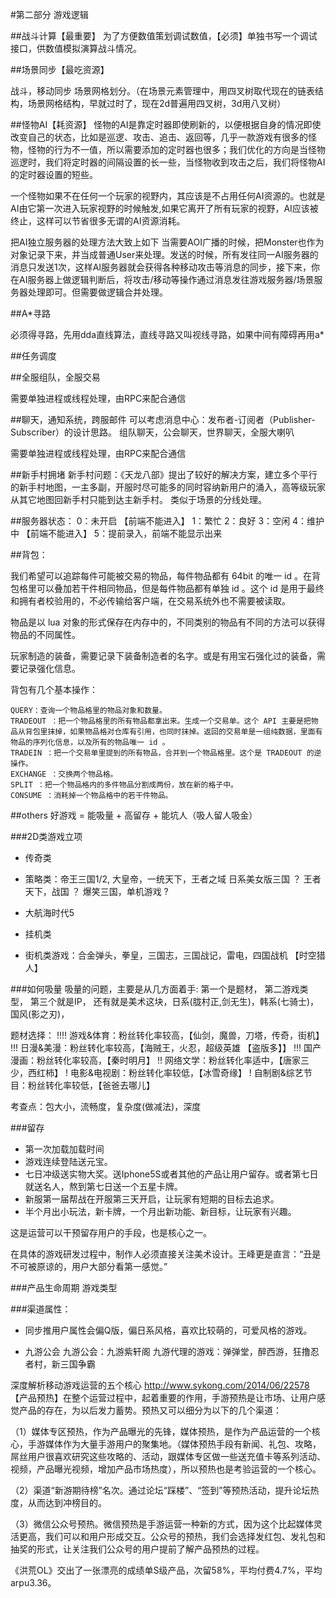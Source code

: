 

#第二部分 游戏逻辑


##战斗计算【最重要】
为了方便数值策划调试数值，【必须】单独书写一个调试接口，供数值模拟演算战斗情况。


##场景同步【最吃资源】

战斗，移动同步
场景网格划分。（在场景元素管理中，用四叉树取代现在的链表结构，场景网格结构，早就过时了，现在2d普遍用四叉树，3d用八叉树）




##怪物AI【耗资源】
怪物的AI是靠定时器即使刷新的，以便根据自身的情况即使改变自己的状态，比如是巡逻、攻击、追击、返回等，几乎一款游戏有很多的怪物，怪物的行为不一值，所以需要添加的定时器也很多；我们优化的方向是当怪物巡逻时，我们将定时器的间隔设置的长一些，当怪物收到攻击之后，我们将怪物AI的定时器设置的短些。

一个怪物如果不在任何一个玩家的视野内，其应该是不占用任何AI资源的。也就是AI由它第一次进入玩家视野的时候触发,如果它离开了所有玩家的视野，AI应该被终止，这样可以节省很多无谓的AI资源消耗。

把AI独立服务器的处理方法大致上如下
当需要AOI广播的时候，把Monster也作为对象记录下来，并当成普通User来处理。发送的时候，所有发往同一AI服务器的消息只发送1次，这样AI服务器就会获得各种移动攻击等消息的同步，接下来，你在AI服务器上做逻辑判断后，将攻击/移动等操作通过消息发往游戏服务器/场景服务器处理即可。但需要做逻辑合并处理。


##A*寻路

必须得寻路，先用dda直线算法，直线寻路又叫视线寻路，如果中间有障碍再用a*

##任务调度


##全服组队，全服交易

需要单独进程或线程处理，由RPC来配合通信


##聊天，通知系统，跨服邮件
可以考虑消息中心：发布者-订阅者（Publisher-Subscriber）的设计思路。
组队聊天，公会聊天，世界聊天，全服大喇叭

需要单独进程或线程处理，由RPC来配合通信


##新手村拥堵
新手村问题：《天龙八部》提出了较好的解决方案，建立多个平行的新手村地图，一主多副，开服时尽可能多的同时容纳新用户的涌入，高等级玩家从其它地图回新手村只能到达主新手村。
类似于场景的分线处理。



##服务器状态：
0：未开启 【前端不能进入】
1：繁忙
2：良好
3：空闲
4：维护中 【前端不能进入】
5：提前录入，前端不能显示出来


##背包：

我们希望可以追踪每件可能被交易的物品，每件物品都有 64bit 的唯一 id 。在背包格里可以叠加若干件相同物品，但是每件物品都有单独 id 。这个 id 是用于最终和拥有者校验用的，不必传输给客户端，在交易系统外也不需要被读取。

物品是以 lua 对象的形式保存在内存中的，不同类别的物品有不同的方法可以获得物品的不同属性。

玩家制造的装备，需要记录下装备制造者的名字。或是有用宝石强化过的装备，需要记录强化信息。


背包有几个基本操作：
```
QUERY：查询一个物品格里的物品对象和数量。
TRADEOUT ：把一个物品格里的所有物品都拿出来。生成一个交易单。这个 API 主要是把物品从背包里抹掉，如果物品格对仓库有引用，也同时抹掉。返回的交易单是一组纯数据，里面有物品的序列化信息，以及所有的物品唯一 id 。
TRADEIN ：把一个交易单里提到的所有物品，合并到一个物品格里。这个是 TRADEOUT 的逆操作。
EXCHANGE ：交换两个物品格。
SPLIT ：把一个物品格内的多件物品分割成两份，放在新的格子中。
CONSUME ：消耗掉一个物品格中的若干件物品。
```




##others
好游戏 = 能吸量 + 高留存 + 能坑人（吸人留人吸金）

###2D类游戏立项

* 传奇类
* 策略类：帝王三国1/2, 大皇帝，一统天下，王者之域
	日系美女版三国 ？
	王者天下，战国 ？
	爆笑三国，单机游戏 ?
	
* 大航海时代5
* 挂机类
* 街机类游戏：合金弹头，拳皇，三国志，三国战记，雷电，四国战机
【时空猎人】

###如何吸量
吸量的问题，主要是从几方面着手:
	第一个是题材，
	第二游戏类型，
	第三个就是IP，
	还有就是美术这块，日系(胧村正,剑无生)，韩系(七骑士)，国风(影之刃)，


题材选择：
!!!! 游戏&体育：粉丝转化率较高，【仙剑，魔兽，刀塔，传奇，街机】
!!! 日漫&美漫：粉丝转化率较高，【海贼王，火忍，超级英雄  【盗版多】】
!!! 国产漫画：粉丝转化率较高，【秦时明月】
!! 网络文学：粉丝转化率适中，【唐家三少，西红柿】
! 电影&电视剧：粉丝转化率较低，【冰雪奇缘】
! 自制剧&综艺节目：粉丝转化率较低，【爸爸去哪儿】


考查点：包大小，流畅度，复杂度(做减法)，深度



###留存

* 第一次加载加载时间
* 游戏连续登陆送元宝。
* 七日冲级送实物大奖。送Iphone5S或者其他的产品让用户留存。或者第七日就送名人，熬到第七日送一个五星卡牌。
* 新服第一届帮战在开服第三天开启，让玩家有短期的目标去追求。
* 半个月出小玩法，新卡牌，一个月出新功能、新目标，让玩家有兴趣。

这是运营可以干预留存用户的手段，也是核心之一。

在具体的游戏研发过程中，制作人必须直接关注美术设计。王峰更是直言：“丑是不可被原谅的，用户大部分看第一感觉。”


###产品生命周期
游戏类型


###渠道属性：
* 同步推用户属性会偏Q版，偏日系风格，喜欢比较萌的，可爱风格的游戏。

* 九游公会
九游公会：九游紫轩阁
九游代理的游戏：弹弹堂，醉西游，狂撸忍者村，新三国争霸



深度解析移动游戏运营的五个核心 http://www.sykong.com/2014/06/22578
【产品预热】在整个运营过程中，起着重要的作用，手游预热是让市场、让用户感觉产品的存在，为以后发力蓄势。预热又可以细分为以下的几个渠道：

（1）媒体专区预热，作为产品曝光的先锋，媒体预热，是作为产品运营的一个核心，手游媒体作为大量手游用户的聚集地。（媒体预热手段有新闻、礼包、攻略，屌丝用户很喜欢研究这些攻略的、活动，跟媒体专区做一些送充值卡等系列活动、视频，产品曝光视频，增加产品市场热度），所以预热也是考验运营的一个核心。

（2）渠道“新游期待榜”名次。通过论坛“踩楼”、“签到”等预热活动，提升论坛热度，从而达到冲榜目的。

（3）微信公众号预热。微信预热是手游运营一种新的方式，因为这个比起媒体灵活更高，我们可以和用户形成交互。公众号的预热，我们会选择发红包、发礼包和抽奖的形式，让关注我们公众号的用户提前了解产品预热的过程。


《洪荒OL》交出了一张漂亮的成绩单S级产品，次留58%，平均付费4.7%，平均arpu3.36。

